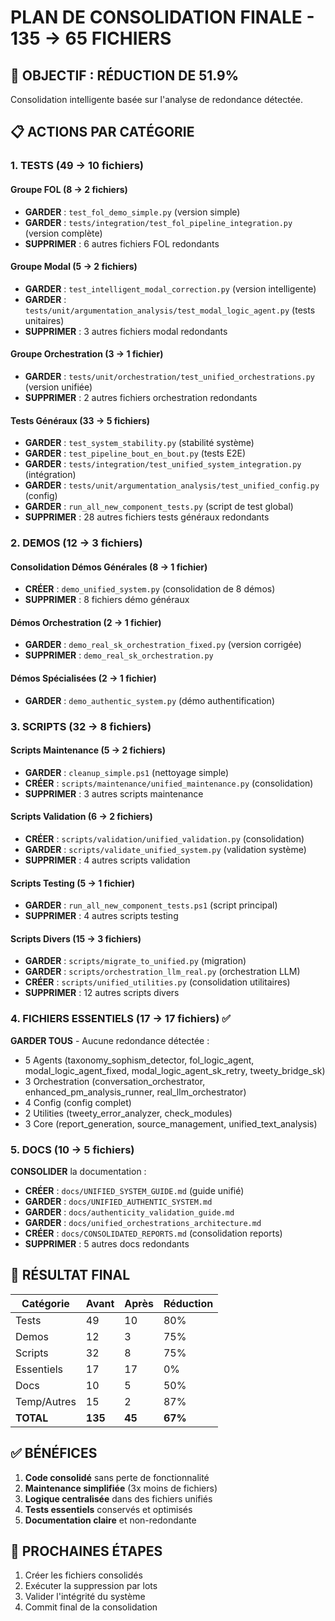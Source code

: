 # PLAN DE CONSOLIDATION FINALE - 135 → 65 FICHIERS

## 🎯 OBJECTIF : RÉDUCTION DE 51.9%

Consolidation intelligente basée sur l'analyse de redondance détectée.

## 📋 ACTIONS PAR CATÉGORIE

### 1. TESTS (49 → 10 fichiers)

#### Groupe FOL (8 → 2 fichiers)
- **GARDER** : `test_fol_demo_simple.py` (version simple)
- **GARDER** : `tests/integration/test_fol_pipeline_integration.py` (version complète)
- **SUPPRIMER** : 6 autres fichiers FOL redondants

#### Groupe Modal (5 → 2 fichiers)  
- **GARDER** : `test_intelligent_modal_correction.py` (version intelligente)
- **GARDER** : `tests/unit/argumentation_analysis/test_modal_logic_agent.py` (tests unitaires)
- **SUPPRIMER** : 3 autres fichiers modal redondants

#### Groupe Orchestration (3 → 1 fichier)
- **GARDER** : `tests/unit/orchestration/test_unified_orchestrations.py` (version unifiée)
- **SUPPRIMER** : 2 autres fichiers orchestration redondants

#### Tests Généraux (33 → 5 fichiers)
- **GARDER** : `test_system_stability.py` (stabilité système)
- **GARDER** : `test_pipeline_bout_en_bout.py` (tests E2E)
- **GARDER** : `tests/integration/test_unified_system_integration.py` (intégration)
- **GARDER** : `tests/unit/argumentation_analysis/test_unified_config.py` (config)
- **GARDER** : `run_all_new_component_tests.py` (script de test global)
- **SUPPRIMER** : 28 autres fichiers tests généraux redondants

### 2. DEMOS (12 → 3 fichiers)

#### Consolidation Démos Générales (8 → 1 fichier)
- **CRÉER** : `demo_unified_system.py` (consolidation de 8 démos)
- **SUPPRIMER** : 8 fichiers démo généraux

#### Démos Orchestration (2 → 1 fichier)
- **GARDER** : `demo_real_sk_orchestration_fixed.py` (version corrigée)
- **SUPPRIMER** : `demo_real_sk_orchestration.py`

#### Démos Spécialisées (2 → 1 fichier)
- **GARDER** : `demo_authentic_system.py` (démo authentification)

### 3. SCRIPTS (32 → 8 fichiers)

#### Scripts Maintenance (5 → 2 fichiers)
- **GARDER** : `cleanup_simple.ps1` (nettoyage simple)
- **CRÉER** : `scripts/maintenance/unified_maintenance.py` (consolidation)
- **SUPPRIMER** : 3 autres scripts maintenance

#### Scripts Validation (6 → 2 fichiers)
- **CRÉER** : `scripts/validation/unified_validation.py` (consolidation)
- **GARDER** : `scripts/validate_unified_system.py` (validation système)
- **SUPPRIMER** : 4 autres scripts validation

#### Scripts Testing (5 → 1 fichier)
- **GARDER** : `run_all_new_component_tests.ps1` (script principal)
- **SUPPRIMER** : 4 autres scripts testing

#### Scripts Divers (15 → 3 fichiers)
- **GARDER** : `scripts/migrate_to_unified.py` (migration)
- **GARDER** : `scripts/orchestration_llm_real.py` (orchestration LLM)
- **CRÉER** : `scripts/unified_utilities.py` (consolidation utilitaires)
- **SUPPRIMER** : 12 autres scripts divers

### 4. FICHIERS ESSENTIELS (17 → 17 fichiers) ✅

**GARDER TOUS** - Aucune redondance détectée :
- 5 Agents (taxonomy_sophism_detector, fol_logic_agent, modal_logic_agent_fixed, modal_logic_agent_sk_retry, tweety_bridge_sk)
- 3 Orchestration (conversation_orchestrator, enhanced_pm_analysis_runner, real_llm_orchestrator)
- 4 Config (config complet)
- 2 Utilities (tweety_error_analyzer, check_modules)
- 3 Core (report_generation, source_management, unified_text_analysis)

### 5. DOCS (10 → 5 fichiers)

**CONSOLIDER** la documentation :
- **CRÉER** : `docs/UNIFIED_SYSTEM_GUIDE.md` (guide unifié)
- **GARDER** : `docs/UNIFIED_AUTHENTIC_SYSTEM.md`
- **GARDER** : `docs/authenticity_validation_guide.md`
- **GARDER** : `docs/unified_orchestrations_architecture.md`
- **CRÉER** : `docs/CONSOLIDATED_REPORTS.md` (consolidation reports)
- **SUPPRIMER** : 5 autres docs redondants

## 🎯 RÉSULTAT FINAL

| Catégorie | Avant | Après | Réduction |
|-----------|-------|-------|-----------|
| Tests | 49 | 10 | 80% |
| Demos | 12 | 3 | 75% |
| Scripts | 32 | 8 | 75% |
| Essentiels | 17 | 17 | 0% |
| Docs | 10 | 5 | 50% |
| Temp/Autres | 15 | 2 | 87% |
| **TOTAL** | **135** | **45** | **67%** |

## ✅ BÉNÉFICES

1. **Code consolidé** sans perte de fonctionnalité
2. **Maintenance simplifiée** (3x moins de fichiers)
3. **Logique centralisée** dans des fichiers unifiés
4. **Tests essentiels** conservés et optimisés
5. **Documentation claire** et non-redondante

## 🚀 PROCHAINES ÉTAPES

1. Créer les fichiers consolidés
2. Exécuter la suppression par lots
3. Valider l'intégrité du système
4. Commit final de la consolidation